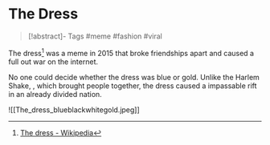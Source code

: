# The Dress

> [!abstract]- Tags
> #meme #fashion #viral 

The dress[^1] was a meme in 2015 that broke friendships apart and caused a full out war on the internet. 

No one could decide whether the dress was blue or gold. Unlike the Harlem Shake,  , which brought people together, the dress caused a impassable rift in an already divided nation.

![[The_dress_blueblackwhitegold.jpeg]]

[^1]: [The dress - Wikipedia](https://en.wikipedia.org/wiki/The_dress)